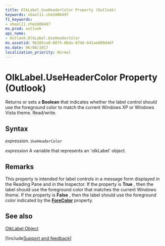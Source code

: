 ```yaml
---
title: OlkLabel.UseHeaderColor Property (Outlook)
keywords: vbaol11.chm1000497
f1_keywords:
- vbaol11.chm1000497
ms.prod: outlook
api_name:
- Outlook.OlkLabel.UseHeaderColor
ms.assetid: 9b205ce8-0875-06da-6746-641ae889d4df
ms.date: 06/08/2017
localization_priority: Normal
---
```



# OlkLabel.UseHeaderColor Property (Outlook)

Returns or sets a  **Boolean** that indicates whether the label control should use the foreground color to match the current Windows XP or Windows Vista theme. Read/write.


## Syntax

_expression_. `UseHeaderColor`

_expression_ A variable that represents an 'olkLabel' object.


## Remarks

This property is intended for label controls in a message form displayed in the Reading Pane and in the Inspector. If the property is  **True** , then the label should use the foreground color that matches the current Windows theme. If the property is **False** , then the label should use the foreground color indicated by the **[ForeColor](Outlook.OlkLabel.ForeColor.md)** property.


## See also


[OlkLabel Object](Outlook.OlkLabel.md)

[!include[Support and feedback](~/includes/feedback-boilerplate.md)]